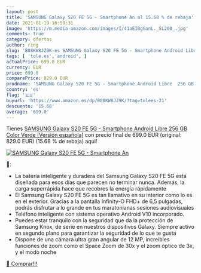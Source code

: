 ```yaml
---
layout: post
title: 'SAMSUNG Galaxy S20 FE 5G - Smartphone An al 15.68 % de rebaja'
date: 2021-01-19 16:59:31
image: 'https://m.media-amazon.com/images/I/41aEIBgGanL._SL200_.jpg'
comments: true
category: ofertas
author: ring
slug: 'B08KW8JZ9K-es SAMSUNG Galaxy S20 FE 5G - Smartphone Android Libre 256 GB...'
tags: [ 'tole.es','android', ]
actualPrice: 699.0 EUR
currency: EUR
price: 699.0
comparePrice: 829.0 EUR
prodname: 'SAMSUNG Galaxy S20 FE 5G - Smartphone Android Libre  256 GB  Color Verde [Versión española]'
country: 'es'
flag: '🇪🇸'
buyurl: 'https://www.amazon.es/dp/B08KW8JZ9K/?tag=tolees-21'
descuento: '15.68'
average: '699.0'
---
```


Tienes [SAMSUNG Galaxy S20 FE 5G - Smartphone Android Libre  256 GB  Color Verde [Versión española]](https://www.amazon.es/dp/B08KW8JZ9K/?tag=tolees-21) con precio final de  699.0 EUR (original: 829.0 EUR) (15.68 %  de rebaja) aqui!

[![SAMSUNG Galaxy S20 FE 5G - Smartphone An](https://m.media-amazon.com/images/I/41aEIBgGanL._SL200_.jpg)](https://www.amazon.es/dp/B08KW8JZ9K/?tag=tolees-21)

🔎:

- La batería inteligente y duradera del Samsung Galaxy S20 FE 5G está diseñada para esos días que parecen no terminar nunca. Además, la carga superrápida hace que recobres la energía rápidamente
- El Samsung Galaxy S20 FE 5G es tan llamativo en su interior como lo es en el exterior. Gracias a la pantalla Infinity-O FHD+ de 6,5 pulgadas, podrás disfrutar a lo grande en tus maratonianas sesiones audiovisuales
- Teléfono inteligente con sistema operativo Android V10 incorporado.
- Puedes estar tranquilo con la seguridad que da la protección de Samsung Knox, de serie en nuestros dispositivos Galaxy. Siempre activo en segundo plano para garantizar la seguridad de lo que te gusta
- Dispone de una cámara ultra gran angular de 12 MP, increíbles funciones de zoom como el Space Zoom de 30x y el zoom óptico de 3x, y el modo noche

[🛒 Comprar!!!](https://www.amazon.es/dp/B08KW8JZ9K/?tag=tolees-21)
